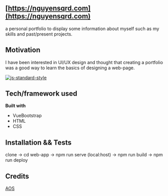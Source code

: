 ## [https://nguyensqrd.com](https://nguyensqrd.com)
a personal portfolio to display some information about myself such as my skills and past/present projects.

## Motivation
I have been interested in UI/UX design and thought that creating a portfolio was a good way to learn the basics of designing a web-page.

[![js-standard-style](https://img.shields.io/badge/code%20style-standard-brightgreen.svg?style=flat)](https://github.com/feross/standard)
 
## Tech/framework used

<b>Built with</b>
- VueBootstrap
- HTML
- CSS

## Installation && Tests
clone -> cd web-app -> npm run serve (local:host) -> npm run build -> npm run deploy

## Credits
[AOS](https://github.com/michalsnik/aos)

